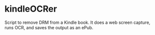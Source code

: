 # kindleOCRer
Script to remove DRM from a Kindle book.  It does a web screen capture, runs OCR, and saves the output as an ePub.
